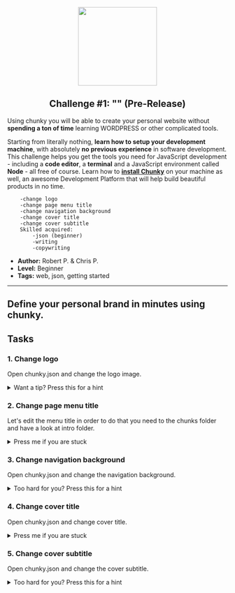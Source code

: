 <p align="center">
  <img src="https://raw.githubusercontent.com/fluidtrends/carmel/master/challenges/hello-chunky/icon.gif" width="180">
  <h2 align="center"> Challenge #1: "" (Pre-Release)</h2>
</p>

Using chunky you will be able to create your personal website without **spending a ton of time** learning WORDPRESS or other complicated tools. 

Starting from literally nothing, **learn how to setup your development machine**, with absolutely **no previous experience** in software development. This challenge helps you get the tools you need for JavaScript development - including a **code editor**, a **terminal** and a JavaScript environment called **Node** - all free of course. Learn how to [**install Chunky**](http://chunky.io) on your machine as well, an awesome Development Platform that will help build beautiful products in no time.

		-change logo
		-change page menu title
		-change navigation background
		-change cover title
		-change cover subtitle
		Skilled acquired:
			-json (beginner)
			-writing
			-copywriting

* **Author:** Robert P. & Chris P.
* **Level:** Beginner
* **Tags:** web, json, getting started

---

## Define your personal brand in minutes using chunky.

## Tasks

### 1. Change logo

Open chunky.json and change the logo image.

<details> 
  <summary>Want a tip? Press this for a hint </summary>
   <p> Look at line 36. </p> 
</details>

### 2. Change page menu title

Let's edit the menu title in order to do that
you need to the chunks folder and have a look
at intro folder.

<details> 
  <summary>Press me if you are stuck</summary>
  <br />
   <p> Open chunk.json file and have a look at line 5. </p> 
</details>

### 3. Change navigation background

Open chunky.json and change the navigation background.

<details> 
  <summary>Too hard for you? Press this for a hint </summary>
   <p> Look at line 36. </p> 
</details>

### 4. Change cover title

Open chunky.json and change cover title.

<details> 
  <summary>Press me if you are stuck</summary>
   <p> Look at line 36. </p> 
</details>

### 5. Change cover subtitle

Open chunky.json and change the cover subtitle.

<details> 
  <summary>Too hard for you? Press this for a hint </summary>
   <p> Look at line 36. </p> 
</details>


